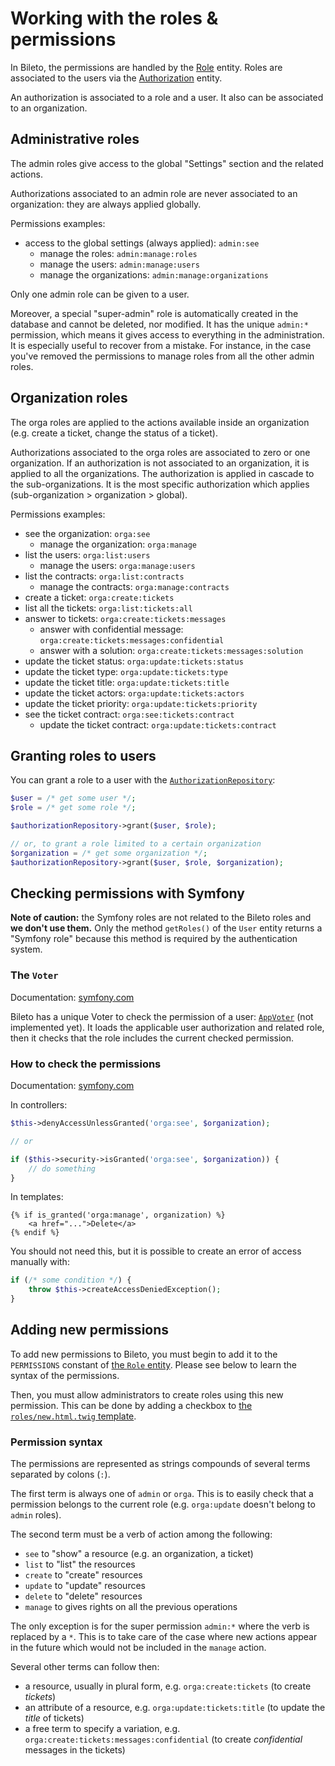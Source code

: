 # Working with the roles & permissions

In Bileto, the permissions are handled by the [Role](/src/Entity/Role.php) entity.
Roles are associated to the users via the [Authorization](/src/Entity/Authorization.php) entity.

An authorization is associated to a role and a user.
It also can be associated to an organization.

## Administrative roles

The admin roles give access to the global "Settings" section and the related actions.

Authorizations associated to an admin role are never associated to an organization: they are always applied globally.

Permissions examples:

- access to the global settings (always applied): `admin:see`
    - manage the roles: `admin:manage:roles`
    - manage the users: `admin:manage:users`
    - manage the organizations: `admin:manage:organizations`

Only one admin role can be given to a user.

Moreover, a special "super-admin" role is automatically created in the database and cannot be deleted, nor modified.
It has the unique `admin:*` permission, which means it gives access to everything in the administration.
It is especially useful to recover from a mistake.
For instance, in the case you've removed the permissions to manage roles from all the other admin roles.

## Organization roles

The orga roles are applied to the actions available inside an organization (e.g. create a ticket, change the status of a ticket).

Authorizations associated to the orga roles are associated to zero or one organization.
If an authorization is not associated to an organization, it is applied to all the organizations.
The authorization is applied in cascade to the sub-organizations.
It is the most specific authorization which applies (sub-organization > organization > global).

Permissions examples:

- see the organization: `orga:see`
    - manage the organization: `orga:manage`
- list the users: `orga:list:users`
    - manage the users: `orga:manage:users`
- list the contracts: `orga:list:contracts`
    - manage the contracts: `orga:manage:contracts`
- create a ticket: `orga:create:tickets`
- list all the tickets: `orga:list:tickets:all`
- answer to tickets: `orga:create:tickets:messages`
    - answer with confidential message: `orga:create:tickets:messages:confidential`
    - answer with a solution: `orga:create:tickets:messages:solution`
- update the ticket status: `orga:update:tickets:status`
- update the ticket type: `orga:update:tickets:type`
- update the ticket title: `orga:update:tickets:title`
- update the ticket actors: `orga:update:tickets:actors`
- update the ticket priority: `orga:update:tickets:priority`
- see the ticket contract: `orga:see:tickets:contract`
    - update the ticket contract: `orga:update:tickets:contract`

## Granting roles to users

You can grant a role to a user with the [`AuthorizationRepository`](/src/Repository/AuthorizationRepository.php):

```php
$user = /* get some user */;
$role = /* get some role */;

$authorizationRepository->grant($user, $role);

// or, to grant a role limited to a certain organization
$organization = /* get some organization */;
$authorizationRepository->grant($user, $role, $organization);
```

## Checking permissions with Symfony

**Note of caution:** the Symfony roles are not related to the Bileto roles and **we don't use them.**
Only the method `getRoles()` of the `User` entity returns a "Symfony role" because this method is required by the authentication system.

### The `Voter`

Documentation: [symfony.com](https://symfony.com/doc/current/security/voters.html)

Bileto has a unique Voter to check the permission of a user: [`AppVoter`](/src/Security/Voter.php) (not implemented yet).
It loads the applicable user authorization and related role, then it checks that the role includes the current checked permission.

### How to check the permissions

Documentation: [symfony.com](https://symfony.com/doc/current/security.html#access-control-authorization)

In controllers:

```php
$this->denyAccessUnlessGranted('orga:see', $organization);

// or

if ($this->security->isGranted('orga:see', $organization)) {
    // do something
}
```

In templates:

```twig
{% if is_granted('orga:manage', organization) %}
    <a href="...">Delete</a>
{% endif %}
```

You should not need this, but it is possible to create an error of access manually with:

```php
if (/* some condition */) {
    throw $this->createAccessDeniedException();
}
```

## Adding new permissions

To add new permissions to Bileto, you must begin to add it to the `PERMISSIONS` constant of [the `Role` entity](/src/Entity/Role.php).
Please see below to learn the syntax of the permissions.

Then, you must allow administrators to create roles using this new permission.
This can be done by adding a checkbox to [the `roles/new.html.twig` template](/templates/roles/new.html.twig).

### Permission syntax

The permissions are represented as strings compounds of several terms separated by colons (`:`).

The first term is always one of `admin` or `orga`.
This is to easily check that a permission belongs to the current role (e.g. `orga:update` doesn't belong to `admin` roles).

The second term must be a verb of action among the following:

- `see` to "show" a resource (e.g. an organization, a ticket)
- `list` to "list" the resources
- `create` to "create" resources
- `update` to "update" resources
- `delete` to "delete" resources
- `manage` to gives rights on all the previous operations

The only exception is for the super permission `admin:*` where the verb is replaced by a `*`.
This is to take care of the case where new actions appear in the future which would not be included in the `manage` action.

Several other terms can follow then:

- a resource, usually in plural form, e.g. `orga:create:tickets` (to create _tickets_)
- an attribute of a resource, e.g. `orga:update:tickets:title` (to update the _title_ of tickets)
- a free term to specify a variation, e.g. `orga:create:tickets:messages:confidential` (to create _confidential_ messages in the tickets)
